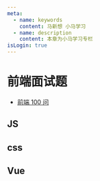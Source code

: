 ```yaml
---
meta:
  - name: keywords
    content: 马新想 小马学习 
  - name: description
    content: 本章为小马学习专栏
isLogin: true
---
```



# 前端面试题



- [前端 100 问](https://juejin.cn/post/6844903885488783374)


## JS


## css


## Vue

